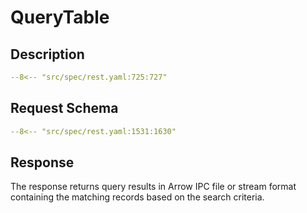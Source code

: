 # QueryTable

## Description

```yaml
--8<-- "src/spec/rest.yaml:725:727"
```

## Request Schema

```yaml
--8<-- "src/spec/rest.yaml:1531:1630"
```
## Response

The response returns query results in Arrow IPC file or stream format 
containing the matching records based on the search criteria.